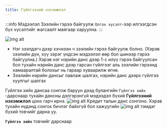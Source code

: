 ```yaml
---
title: Гүйлгээний нэхэмжлэл
---
```

:::info Мэдээлэл
Зээлийн гэрээ байгуулж `Олгох хүсэлт`-ээр илгээгдсэн бүх хүсэлтийг жагсаалт маягаар харуулна. 
:::

![img alt](/img/guilNeh.png)

- Нэг зээлдэгч дээр хэчнээн ч зээлийн гэрээ байгуулж болно. (Хэрэв зээлийн дүн, хүү зэрэг үндсэн мэдээлэл өөр бол шинээр гэрээ байгуулна.) Хэрэв нэг нэрийн данс дээр 1-с илүү гэрээ байгуулсан бол тухайн нэрийн данс дээр гарсан гүйлгээг аль зээлийн гэрээнд хамааралтай болохыг нь гараар хуваарилж өгнө. 
- Зээлийн нэрийн дансыг лавлаж шалгах, нэрийн данс дээрх гүйлгээ хуулгыг шалгах

Гүйлгээ хийх дансаа сонгож баруун дээд булангийн `Гүйлгээ хийх` -дарснаар тухайн дансны дэлгэрэнгүй мэдээдэл бүхий **Гүйлгээний нэхэмжлэл** цонх гарч ирнэ.
![img alt](/img/guilNeh2.png) 
Кредит талын данс сонгоно. Хэрэв тухайн нүдэнд сонгох бичлэг байхгүй бол хажуугийн ![img alt](/img/search.svg) тэмдэг бүхий товчийг дарна уу. 

**`Гүйлгээ хийх`** товчийг дарснаар 